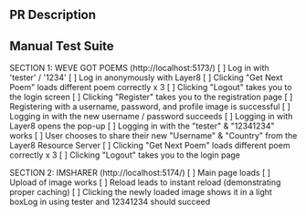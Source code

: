 ## PR Description


## Manual Test Suite
SECTION 1: WEVE GOT POEMS (http://localhost:5173/)
[ ] Log in with 'tester' / '1234'
[ ] Log in anonymously with Layer8
[ ] Clicking "Get Next Poem" loads different poem correctly x 3
[ ] Clicking "Logout" takes you to the login screen
[ ] Clicking "Register" takes you to the registration page
[ ] Registering with a username, password, and profile image is successful
[ ] Logging in with the new username / password succeeds
[ ] Logging in with Layer8 opens the pop-up
[ ] Logging in with the "tester" & "12341234" works
[ ] User chooses to share their new "Username" & "Country" from the Layer8 Resource Server
[ ] Clicking "Get Next Poem" loads different poem correctly x 3
[ ] Clicking "Logout" takes you to the login page

SECTION 2: IMSHARER (http://localhost:5174/)
[ ] Main page loads
[ ] Upload of image works
[ ] Reload leads to instant reload (demonstrating proper caching)
[ ] Clicking the newly loaded image shows it in a light boxLog in using tester and 12341234 should succeed
